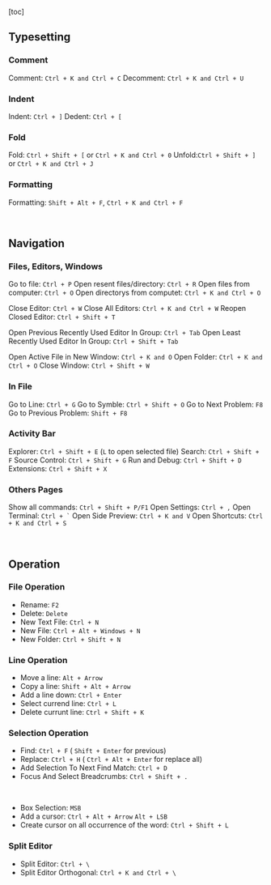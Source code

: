 
[toc]




## Typesetting
### Comment
Comment: `Ctrl + K and Ctrl + C`
Decomment: `Ctrl + K and Ctrl + U`

### Indent
Indent: `Ctrl + ]`
Dedent: `Ctrl + [`

### Fold
Fold: `Ctrl + Shift + [` or `Ctrl + K and Ctrl + 0`
Unfold:`Ctrl + Shift + ]` or `Ctrl + K and Ctrl + J`

### Formatting
Formatting: `Shift + Alt + F`, `Ctrl + K and Ctrl + F`



<br>

## Navigation
### Files, Editors, Windows
Go to file: `Ctrl + P`
Open resent files/directory: `Ctrl + R`
Open files from computer: `Ctrl + O`
Open directorys from computet: `Ctrl + K and Ctrl + O`

Close Editor: `Ctrl + W`
Close All Editors: `Ctrl + K and Ctrl + W`
Reopen Closed Editor: `Ctrl + Shift + T`

Open Previous Recently Used Editor In Group: `Ctrl + Tab`
Open Least Recently Used Editor In Group: `Ctrl + Shift + Tab`

Open Active File in New Window: `Ctrl + K and O`
Open Folder: `Ctrl + K and Ctrl + O`
Close Window: `Ctrl + Shift + W`

### In File
Go to Line: `Ctrl + G`
Go to Symble: `Ctrl + Shift + O`
Go to Next Problem: `F8`
Go to Previous Problem: `Shift + F8`

### Activity Bar
Explorer: `Ctrl + Shift + E` (`L` to open selected file)
Search: `Ctrl + Shift + F`
Source Control: `Ctrl + Shift + G`
Run and Debug: `Ctrl + Shift + D`
Extensions: `Ctrl + Shift + X`

### Others Pages
Show all commands: `Ctrl + Shift + P/F1`
Open Settings: `Ctrl + ,`
Open Terminal: `` Ctrl + ` ``
Open Side Preview: `Ctrl + K and V`
Open Shortcuts: `Ctrl + K and Ctrl + S`




<br>

## Operation
### File Operation
- Rename: `F2`
- Delete: `Delete`
- New Text File: `Ctrl + N`
- New File: `Ctrl + Alt + Windows + N`
- New Folder: `Ctrl + Shift + N`

### Line Operation
- Move a line: `Alt + Arrow`
- Copy a line: `Shift + Alt + Arrow`
- Add a line down: `Ctrl + Enter`
- Select currend line: `Ctrl + L`
- Delete currunt line: `Ctrl + Shift + K`

### Selection Operation
- Find: `Ctrl + F` ( `Shift + Enter` for previous)
- Replace: `Ctrl + H` ( `Ctrl + Alt + Enter` for replace all)
- Add Selection To Next Find Match: `Ctrl + D`
- Focus And Select Breadcrumbs: `Ctrl + Shift + .`
<br>

- Box Selection: `MSB`
- Add a cursor: `Ctrl + Alt + Arrow` `Alt + LSB`
- Create cursor on all occurrence of the word: `Ctrl + Shift + L`


### Split Editor
- Split Editor: `Ctrl + \`
- Split Editor Orthogonal: `Ctrl + K and Ctrl + \`



